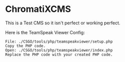 # ChromatiXCMS

This is a Test CMS so it isn't perfect or working perfect.

Here is the TeamSpeak Viewer Config:

    File: ./CSGO/tools/php/teamspeakviewer/setup.php
	Copy the PHP code.
    Open: ./CSGO/tools/php/teamspeakviewer/index.php
    Replace the PHP code with your created PHP code.
